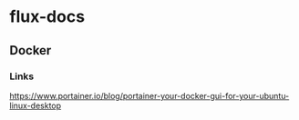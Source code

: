 # flux-docs
## Docker
### Links
https://www.portainer.io/blog/portainer-your-docker-gui-for-your-ubuntu-linux-desktop
